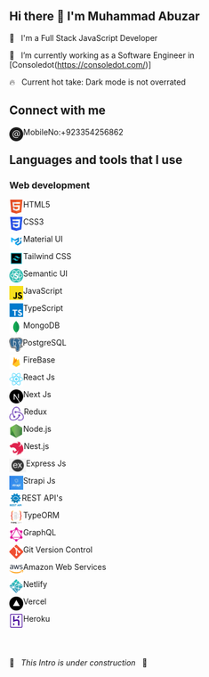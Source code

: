## Hi there 👋 I'm Muhammad Abuzar

🙂 &nbsp; I'm a Full Stack JavaScript Developer

🌱 &nbsp; I’m currently working as a Software Engineer in   [Consoledot(https://consoledot.com/)]

🔥 &nbsp; Current hot take: Dark mode is not overrated

## Connect with me

<img align="left" alt="Email" height="25px" src="/Icons/email.png" />MobileNo:+923354256862<br />


## Languages and tools that I use

### Web development

<img align="left" alt="HTML5" height="25px" src="/Icons/html.png" /> HTML5

<img align="left" alt="CSS3" height="25px" src="/Icons/css.png" /> CSS3

<img align="left" alt="Material UI" height="25px" src="/Icons/material.png" /> Material UI

<img align="left" alt="Material UI" height="25px" src="/Icons/tailwind-css.png" /> Tailwind CSS

<img align="left" alt="Semantic UI" height="25px" src="/Icons/sementic.png" /> Semantic UI

<img align="left" alt="JavaScript" height="25px" src="/Icons/js.png" /> JavaScript

<img align="left" alt="TypeScript" height="25px" src="/Icons/ts.png" /> TypeScript

<img align="left" alt="MongoDB" height="25px" src="/Icons/mongodb.png" /> MongoDB

<img align="left" alt="MongoDB" height="25px" src="/Icons/pgsql.png" /> PostgreSQL

<img align="left" alt="FireBase" height="25px" src="/Icons/firebase.png" /> FireBase

<img align="left" alt="React Js" height="25px" src="/Icons/react.png" /> React Js

<img align="left" alt="Next Js" height="25px" src="/Icons/next.svg" /> Next Js

<img align="left" alt="Redux" height="25px" src="/Icons/redux.png" /> Redux

<img align="left" alt="Node.js" height="25px" src="/Icons/node.png" /> Node.js

<img align="left" alt="Nest.js" height="25px" src="/Icons/nest.svg" /> Nest.js

<img align="left" alt="Express Js" height="25px" src="/Icons/express.png" /> Express Js

<img align="left" alt="Strapi Js" height="25px" src="/Icons/strapi.png" /> Strapi Js

<img align="left" alt="REST API's" height="25px" src="/Icons/rest.png" /> REST API's

<img align="left" alt="TypeORM" height="25px" src="/Icons/typeorm.png" /> TypeORM

<img align="left" alt="GraphQL" height="25px" src="/Icons/graphql.png" /> GraphQL

<img align="left" alt="Git Version Control" height="25px" src="/Icons/git.png" /> Git Version Control

<img align="left" alt="Amazon Web Services" height="25px" src="/Icons/aws.png" /> Amazon Web Services

<img align="left" alt="Netlify" height="25px" src="/Icons/netlify.png" /> Netlify

<img align="left" alt="Vercel" height="25px" src="/Icons/vercel.png" /> Vercel

<img align="left" alt="Heroku" height="25px" src="/Icons/heroku.png" /> Heroku

<br/> 
<br/>

🚧 &nbsp; _This Intro is under construction_ &nbsp; 🚧

[email]: mailto:saadusufzai@gmail.com
[twitter]: https://twitter.com/saadusufzaii
[instagram]: https://www.instagram.com/saadusufzai

